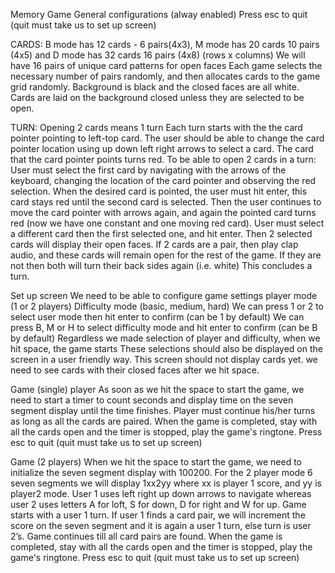 Memory Game 
General configurations (alway enabled)
Press esc to quit (quit must take us to set up screen)

CARDS:
B mode has 12 cards - 6 pairs(4x3), M mode has 20 cards 10 pairs (4x5) and D mode has 32 cards 16 pairs (4x8) (rows x columns)
We will have 16 pairs of unique card patterns for open faces
Each game selects the necessary number of pairs randomly, and then allocates cards to the game grid randomly.
Background is black and the closed faces are all white. Cards are laid on the background closed unless they are selected to be open.

TURN:
Opening 2 cards means 1 turn
Each turn starts with the the card pointer pointing to left-top card. 
The user should be able to change the card pointer location using up down left right arrows to select a card.
The card that the card pointer points turns red.
To be able to open 2 cards in a turn: User must select the first card by navigating with the arrows of the keyboard, changing the location of the card pointer and observing the red selection. When the desired card is pointed, the user must hit enter, this card stays red until the second card is selected. Then the user continues to move the card pointer with arrows again, and again the pointed card turns red (now we have one constant and one moving red card). User must select a different card then the first selected one, and hit enter. Then 2 selected cards will display their open faces.
If 2 cards are a pair, then play clap audio, and these cards will remain open for the rest of the game.
If they are not then both will turn their back sides again (i.e. white)
This concludes a turn. 


Set up screen 
We need to be able to configure game settings
player mode (1 or 2 players)
Difficulty mode (basic, medium, hard)
We can press 1 or 2 to select user mode then hit enter to confirm (can be 1 by default)
We can press B, M or H to select difficulty mode and hit enter to confirm (can be B by default)
Regardless we made selection of player and difficulty, when we hit space, the game starts
These selections should also be displayed on the screen in a user friendly way.
This screen should not display cards yet. we need to see cards with their closed faces after we hit space.


Game (single) player
As soon as we hit the space to start the game, we need to start a timer to count seconds and display time on the seven segment display until the time finishes.
Player must continue his/her turns as long as all the cards are paired.
When the game is completed, stay with all the cards open and the timer is stopped, play the game's ringtone.
Press esc to quit (quit must take us to set up screen)

Game (2 players)
When we hit the space to start the game, we need to initialize the seven segment display with 100200.
For the 2 player mode 6 seven segments we will display 1xx2yy where xx is player 1 score, and yy is player2 mode.
User 1 uses left right up down arrows to navigate whereas user 2 uses letters A for loft, S for down, D for right and W for up. 
Game starts with a user 1 turn.
If user 1 finds a card pair, we will increment the score on the seven segment and it is again a user 1 turn, else turn is user 2’s.
Game continues till all card pairs are found. 
When the game is completed, stay with all the cards open and the timer is stopped, play the game's ringtone.
Press esc to quit (quit must take us to set up screen)

